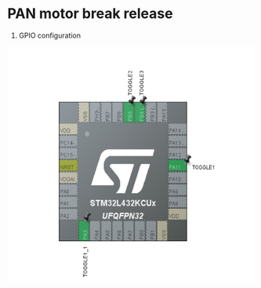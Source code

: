 # PAN motor break release


1. GPIO configuration

<img src = "fig/STM32_configuration.png" width="640" height="480"/>
